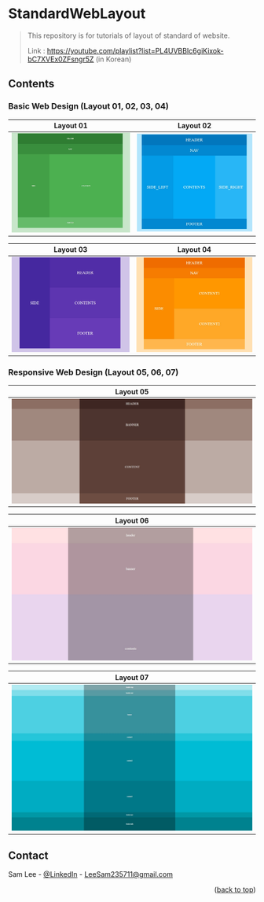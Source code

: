 # StandardWebLayout
> This repository is for tutorials of layout of standard of website.
>
> Link : https://youtube.com/playlist?list=PL4UVBBIc6giKixok-bC7XVEx0ZFsngr5Z (in Korean)

<!-- CONTENTS -->
## Contents

### Basic Web Design (Layout 01, 02, 03, 04)

| Layout 01                 | Layout 02                |
|---------------------|-----------------------|
| ![](./image/StandardWeb_Layout01.jpg) | ![](./image/StandardWeb_Layout02.jpg) |

| Layout 03                 | Layout 04                |
|---------------------|-----------------------|
| ![](./image/StandardWeb_Layout03.jpg) | ![](./image/StandardWeb_Layout04.jpg) |

### Responsive Web Design (Layout 05, 06, 07)

| Layout 05                |
|---------------------|
| ![](./image/StandardWeb_Layout05.jpg) |

| Layout 06                 |
|---------------------|
| ![](./image/StandardWeb_Layout06.jpg) |

| Layout 07                |
|---------------------|
| ![](./image/StandardWeb_Layout07.jpg) |


<!-- CONTACT -->
## Contact

Sam Lee - [@LinkedIn](https://www.linkedin.com/in/sam-lee-343862155/) - LeeSam235711@gmail.com


<p align="right">(<a href="#top">back to top</a>)</p>
